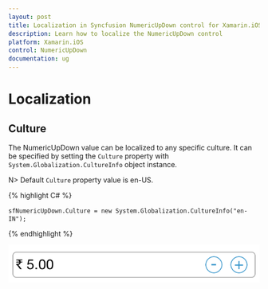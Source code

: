 ```yaml
---
layout: post
title: Localization in Syncfusion NumericUpDown control for Xamarin.iOS
description: Learn how to localize the NumericUpDown control
platform: Xamarin.iOS
control: NumericUpDown
documentation: ug
---
```

# Localization

## Culture

The NumericUpDown value can be localized to any specific culture. It can be specified by setting the `Culture` property with `System.Globalization.CultureInfo` object instance.

N> Default `Culture` property value is en-US.

{% highlight C# %}

	sfNumericUpDown.Culture = new System.Globalization.CultureInfo("en-IN");
	
{% endhighlight %}

![](images/Culture.png)




